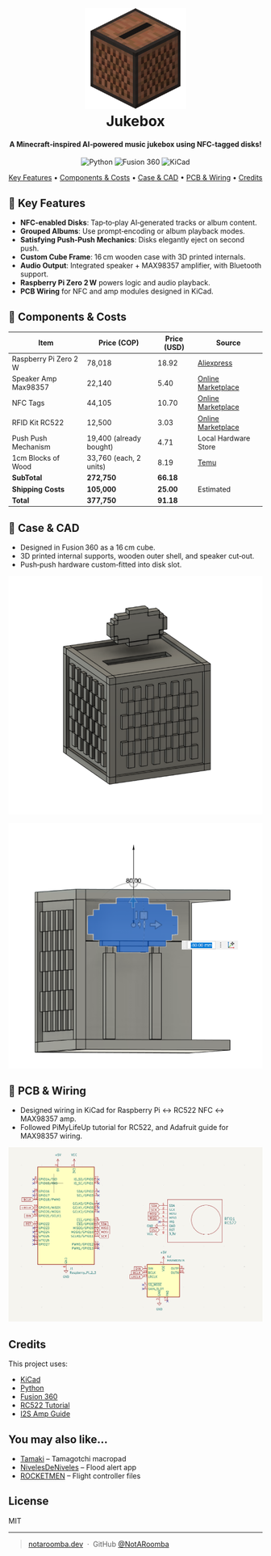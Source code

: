 <h1 align="center"> 
  <br>
  <img src="images/jukebox_logo.png" alt="Jukebox concept" width="200">
  <br>
  Jukebox 
</h1>

<h4 align="center">A Minecraft‑inspired AI‑powered music jukebox using NFC‑tagged disks!</h4>

<div align="center">

![Python](https://img.shields.io/badge/python-%233776AB.svg?style=for-the-badge&logo=python&logoColor=white)
![Fusion 360](https://img.shields.io/badge/fusion%20360-%23F78F1E.svg?style=for-the-badge&logo=autodesk&logoColor=white)
![KiCad](https://img.shields.io/badge/kicad-%2300578F.svg?style=for-the-badge&logo=kicad&logoColor=white)

</div>

<p align="center">
  <a href="#key-features">Key Features</a> •
  <a href="#components-and-costs">Components & Costs</a> •
  <a href="#case-and-cad">Case & CAD</a> •
  <a href="3pcb-and-wiring">PCB & Wiring</a> •
  <a href="#credits">Credits</a>
</p>

## 🔧 Key Features

- **NFC‑enabled Disks**: Tap‑to‑play AI‑generated tracks or album content.
- **Grouped Albums**: Use prompt‑encoding or album playback modes.
- **Satisfying Push‑Push Mechanics**: Disks elegantly eject on second push.
- **Custom Cube Frame**: 16 cm wooden case with 3D printed internals.
- **Audio Output**: Integrated speaker + MAX98357 amplifier, with Bluetooth support.
- **Raspberry Pi Zero 2 W** powers logic and audio playback.
- **PCB Wiring** for NFC and amp modules designed in KiCad.

## 🧩 Components & Costs

| Item                  | Price (COP)             | Price (USD) | Source                                                                                                                                                                                                                                                                                                                                                                                                                                                                                               |
| --------------------- | ----------------------- | ----------- | ---------------------------------------------------------------------------------------------------------------------------------------------------------------------------------------------------------------------------------------------------------------------------------------------------------------------------------------------------------------------------------------------------------------------------------------------------------------------------------------------------- |
| Raspberry Pi Zero 2 W | 78,018                  | 18.92       | [Aliexpress](https://es.aliexpress.com/item/1005007064834607.html?spm=a2g0o.productlist.main.6.599cOUgzOUgzBb&algo_pvid=c47c0628-1124-436d-8814-0892329938ac&algo_exp_id=c47c0628-1124-436d-8814-0892329938ac-5&pdp_ext_f=%7B%22order%22%3A%22600%22%2C%22eval%22%3A%221%22%7D&pdp_npi=4%40dis%21COP%2157654.82%2155533.60%21%21%2113.59%2113.09%21%402101c59117499136772585670e8cee%2112000039289377778%21sea%21CO%210%21ABX&curPageLogUid=9lbu4jPdgJ93&utparam-url=scene%3Asearch%7Cquery_from%3A) |
| Speaker Amp Max98357  | 22,140                  | 5.40        | [Online Marketplace](https://articulo.mercadolibre.com.co/MCO-2424374156-max98357-dac-convertidor-digital-analogico-amplificador-3w-_JM#polycard_client=search-nordic&position=12&search_layout=stack&type=item&tracking_id=20f32b76-e12d-44f0-9b37-b97e2951a224&wid=MCO2424374156&sid=search)                                                                                                                                                                                                       |
| NFC Tags              | 44,105                  | 10.70       | [Online Marketplace](https://www.mercadolibre.com.co/a-100-unidadeslote-para-telefonos-con-chip-ntag215-nfc-pvc/p/MCO2011890227#polycard_client=search-nordic&searchVariation=MCO2011890227&position=6&search_layout=grid&type=product&tracking_id=ad232278-3e0d-49d9-bf02-d20f7d0de3cb&wid=MCO2772795516&sid=search)                                                                                                                                                                                |
| RFID Kit RC522        | 12,500                  | 3.03        | [Online Marketplace](https://articulo.mercadolibre.com.co/MCO-592398205-kit-rfid-rc522-receptor-tarjeta-y-llavero-_JM#polycard_client=search-nordic&position=11&search_layout=stack&type=item&tracking_id=789bf9be-1bc4-40a3-bf0c-bac5863410f3&wid=MCO592398205&sid=search)                                                                                                                                                                                                                          |
| Push Push Mechanism   | 19,400 (already bought) | 4.71        | Local Hardware Store                                                                                                                                                                                                                                                                                                                                                                                                                                                                                 |
| 1cm Blocks of Wood    | 33,760 (each, 2 units)  | 8.19        | [Temu](https://share.temu.com/08dAAkNGvvA)                                                                                                                                                                                                                                                                                                                                                                                                                                                           |
| **SubTotal**          | **272,750**             | **66.18**   |                                                                                                                                                                                                                                                                                                                                                                                                                                                                                                      |
| **Shipping Costs**    | **105,000**             | **25.00**   | Estimated                                                                                                                                                                                                                                                                                                                                                                                                                                                                                            |
| **Total**             | **377,750**             | **91.18**   |                                                                                                                                                                                                                                                                                                                                                                                                                                                                                                      |

## 📐 Case & CAD

- Designed in Fusion 360 as a 16 cm cube.
- 3D printed internal supports, wooden outer shell, and speaker cut‑out.
- Push‑push hardware custom‑fitted into disk slot.

![alt text](/images/disk.png)

![alt text](/images/jukeboxdiskinside.png)

## 📝 PCB & Wiring

- Designed wiring in KiCad for Raspberry Pi ↔ RC522 NFC ↔ MAX98357 amp.
- Followed PiMyLifeUp tutorial for RC522, and Adafruit guide for MAX98357 wiring.

![alt text](/images/wiring.png)

## Credits

This project uses:

- [KiCad](https://www.kicad.org/)
- [Python](https://www.python.org/)
- [Fusion 360](https://www.autodesk.com/products/fusion-360/overview)
- [RC522 Tutorial](https://pimylifeup.com/raspberry-pi-rfid-rc522/)
- [I2S Amp Guide](https://learn.adafruit.com/adafruit-max98357-i2s-class-d-mono-amp/raspberry-pi-wiring)

## You may also like...

- [Tamaki](https://github.com/NotARoomba/Tamaki) – Tamagotchi macropad
- [NivelesDeNiveles](https://github.com/NotARoomba/NivelesDeNiveles) – Flood alert app
- [ROCKETMEN](https://github.com/NotARoomba/ROCKETMEN) – Flight controller files

## License

MIT

---

> [notaroomba.dev](https://notaroomba.dev) &nbsp;&middot;&nbsp;
> GitHub [@NotARoomba](https://github.com/NotARoomba)
